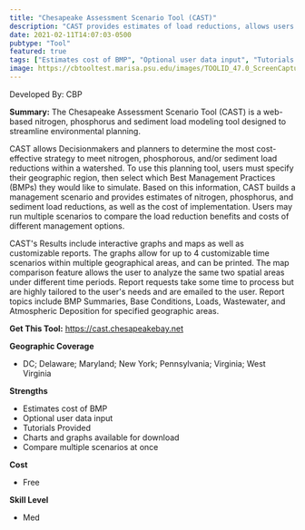 ```yaml
---
title: "Chesapeake Assessment Scenario Tool (CAST)"
description: "CAST provides estimates of load reductions, allows users to understand which BMPs provide the greatest load reduction benefit, the extent to which these BMPs can be implemented, and the cost of these BMPs."
date: 2021-02-11T14:07:03-0500
pubtype: "Tool"
featured: true
tags: ["Estimates cost of BMP", "Optional user data input", "Tutorials Provided", "Charts and graphs available for download", "Compare multiple scenarios at once"]
image: https://cbtooltest.marisa.psu.edu/images/TOOLID_47.0_ScreenCapture-1.png
---
```

Developed By: CBP

**Summary:** The Chesapeake Assessment Scenario Tool (CAST) is a web-based nitrogen, phosphorus and sediment load modeling tool designed to streamline environmental planning. 

CAST allows Decisionmakers and planners to determine the most cost-effective strategy to meet nitrogen, phosphorous, and/or sediment load reductions within a watershed. To use this planning tool, users must specify their geographic region, then select which Best Management Practices (BMPs) they would like to simulate. Based on this information, CAST builds a management scenario and provides estimates of nitrogen, phosphorus, and sediment load reductions, as well as the cost of implementation. Users may run multiple scenarios to compare the load reduction benefits and costs of different management options. 

CAST's Results include interactive graphs and maps as well as customizable reports. The graphs allow for up to 4 customizable time scenarios within multiple geographical areas, and can be printed. The map comparison feature allows the user to analyze the same two spatial areas under different time periods. Report requests take some time to process but are highly tailored to the user's needs and are emailed to the user. Report topics include BMP Summaries, Base Conditions, Loads, Wastewater, and Atmospheric Deposition for specified geographic areas.


__**Get This Tool:**__ https://cast.chesapeakebay.net


__**Geographic Coverage**__
- DC; Delaware; Maryland; New York; Pennsylvania; Virginia; West Virginia

__**Strengths**__
-  Estimates cost of BMP
-   Optional user data input
-   Tutorials Provided
-   Charts and graphs available for download
-   Compare multiple scenarios at once

__**Cost**__
- Free

__**Skill Level**__
- Med
